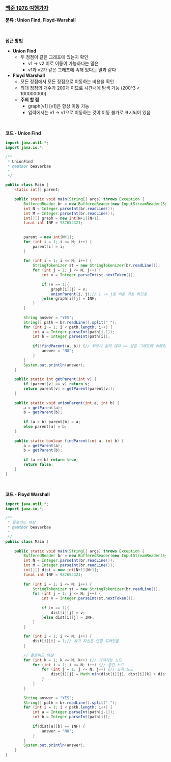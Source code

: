 ### [백준 1976 여행가자](https://www.acmicpc.net/problem/1976)

**분류 : Union Find, Floyd-Warshall**

<br>

**접근 방법**

- **Union Find**
  - 두 정점이 같은 그래프에 있는지 확인
    - v1 -> v2 이로 이동이 가능하다는 말은
    - v1과 v2가 같은 그래프에 속해 있다는 말과 같다
- **Floyd Warshall**
  - 모든 정점에서 모든 정점으로 이동하는 비용을 확인
  - 최대 정점의 개수가 200개 이므로 시간내에 탐색 가능 (200^3 < 100000000)
  - **주의 할 점**
    - graph[v1] [v1]은 항상 이동 가능
    - 입력에서는 v1 -> v1으로 이동하는 것이 이동 불가로 표시되어 있음

<br>

**코드 - Union Find**

```java
import java.util.*;
import java.io.*;

/**
 * UnionFind
 * @author beaverbae
 *
 */

public class Main {
	static int[] parent;
	
	public static void main(String[] args) throws Exception {
		BufferedReader br = new BufferedReader(new InputStreamReader(System.in));
		int N = Integer.parseInt(br.readLine());
		int M = Integer.parseInt(br.readLine());
		int[][] graph = new int[N+1][N+1];
		final int INF = 987654321;
		
		
		parent = new int[N+1];
		for (int i = 1; i <= N; i++) {
			parent[i] = i;
		}
		
		for (int i = 1; i <= N; i++) {
			StringTokenizer st = new StringTokenizer(br.readLine());
			for (int j = 1; j <= N; j++) {
				int v = Integer.parseInt(st.nextToken());
				
				if (v == 1){
					graph[i][j] = v;
					unionParent(i, j);// i -> j로 이동 가능 하므로
				}else graph[i][j] = INF;
			}
		}
		
		String answer = "YES";
		String[] path = br.readLine().split(" ");
		for (int i = 1; i < path.length; i++) {
			int a = Integer.parseInt(path[i-1]);
			int b = Integer.parseInt(path[i]);
			
			if(!findParent(a, b)) {// 부모가 같지 않다 == 같은 그래프에 속해있지 않다
				answer = "NO";
			}
		}
		System.out.println(answer);
	}
	
	public static int getParent(int v) {
		if (parent[v] == v) return v;
		return parent[v] = getParent(parent[v]);
	}
	
	public static void unionParent(int a, int b) {
		a = getParent(a);
		b = getParent(b);
		
		if (a < b) parent[b] = a;
		else parent[a] = b;
	}
	
	public static boolean findParent(int a, int b) {
		a = getParent(a);
		b = getParent(b);
		
		if (a == b) return true;
		return false;
	}
}

```

<br>

**코드 - Floyd Warshall**

```java
import java.util.*;
import java.io.*;

/**
 * 플로이드 와샬
 * @author beaverbae
 *
 */
public class Main {
	
	public static void main(String[] args) throws Exception {
		BufferedReader br = new BufferedReader(new InputStreamReader(System.in));
		int N = Integer.parseInt(br.readLine());
		int M = Integer.parseInt(br.readLine());
		int[][] dist = new int[N+1][N+1];
		final int INF = 987654321;
		
		for (int i = 1; i <= N; i++) {
			StringTokenizer st = new StringTokenizer(br.readLine());
			for (int j = 1; j <= N; j++) {
				int v = Integer.parseInt(st.nextToken());
				
				if (v == 1){
					dist[i][j] = v;
				}else dist[i][j] = INF;
			}
		}
		
		for (int i = 1; i <= N; i++) {
			dist[i][i] = 1;// 자기 자신은 연결 되어있음
		}
		
		// 플로이드 와샬
		for (int k = 1; k <= N; k++) {// 거쳐가는 노드
			for (int i = 1; i <= N; i++) {// 중간 노드
				for (int j = 1; j <= N; j++) {// 도착 노드
					dist[i][j] = Math.min(dist[i][j], dist[i][k] + dist[k][j]);
				}
			}
		}
		
		String answer = "YES";
		String[] path = br.readLine().split(" ");
		for (int i = 1; i < path.length; i++) {
			int a = Integer.parseInt(path[i-1]);
			int b = Integer.parseInt(path[i]);
			
			if(dist[a][b] == INF) {
				answer = "NO";
			}
		}
		System.out.println(answer);
	}
}

```

